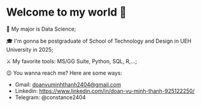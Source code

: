 # Welcome to my world 🤗
🌟 My major is Data Science;

🎓 I'm gonna be postgraduate of School of Technology and Design in UEH University in 2025;

⚔️ My favorite tools: MS/GG Suite, Python, SQL, R,...;

😉 You wanna reach me? Here are some ways:
* Gmail: doanvuminhthanh2404@gmail.com
* Linkedin: https://www.linkedin.com/in/doan-vu-minh-thanh-925122250/
* Telegram: @constance2404

